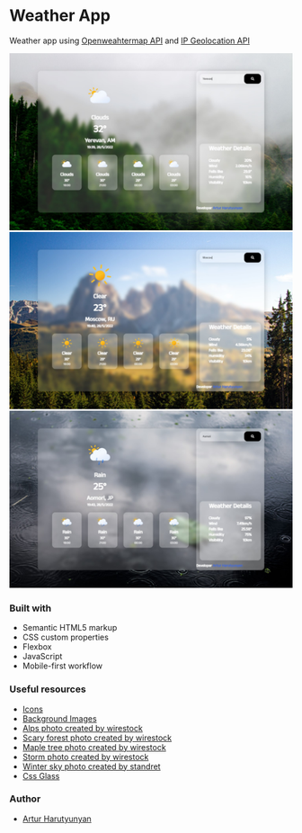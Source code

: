 # Weather App

Weather app using [Openweahtermap API](https://openweathermap.org/api) and [IP Geolocation API](https://geo.ipify.org)

![](./img/Screenshot_1.jpg)
![](./img/Screenshot_2.jpg)
![](./img/Screenshot_3.jpg)

### Built with

- Semantic HTML5 markup
- CSS custom properties
- Flexbox
- JavaScript
- Mobile-first workflow


### Useful resources

- [Icons](https://bas.dev/work/meteocons)
- [Background Images](www.freepik.com)
- [Alps photo created by wirestock](https://www.freepik.com/photos/alps)
- [Scary forest photo created by wirestock](https://www.freepik.com/photos/scary-forest)
- [Maple tree photo created by wirestock](https://www.freepik.com/photos/maple-tree)
- [Storm photo created by wirestock](https://www.freepik.com/photos/storm)
- [Winter sky photo created by standret](https://www.freepik.com/photos/winter-sky)
- [Css Glass](https://css.glass/)

### Author

- [Artur Harutyunyan](https://github.com/ArturHarutyunyan1)
